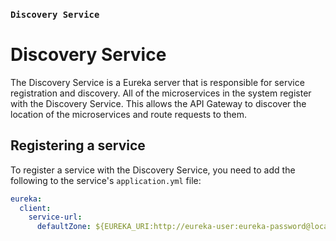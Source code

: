 ### `Discovery Service`

# Discovery Service

The Discovery Service is a Eureka server that is responsible for service registration and discovery. 
All of the microservices in the system register with the Discovery Service. 
This allows the API Gateway to discover the location of the microservices and route requests to them.

## Registering a service

To register a service with the Discovery Service, you need to add the following to the service's `application.yml` file:

```yaml
eureka:
  client:
    service-url:
      defaultZone: ${EUREKA_URI:http://eureka-user:eureka-password@localhost:8761/eureka/}
```
